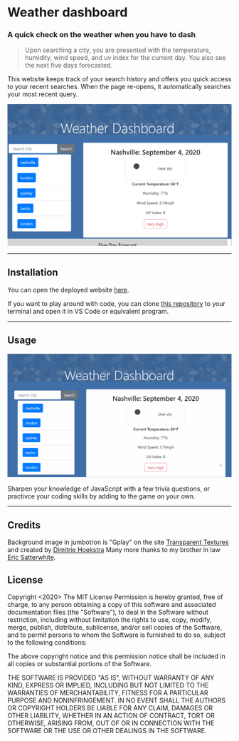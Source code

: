 # Weather dashboard
### A quick check on the weather when you have to dash

> Upon searching a city, you are presented with the temperature, humidity, wind speed, and uv index for the current day. You also see the next five days forecasted.

This website keeps track of your search history and offers you quick access to your recent searches. When the page re-opens, it automatically searches your most recent query. 

![alt text](https://github.com/haleynmyers/weather-dashboard/blob/master/assets/weatherDashboardScreenshot.png "Weather Dashboard Homepage")

*****

## Installation

You can open the deployed website [here](https://haleynmyers.github.io/weather-dashboard/).

If you want to play around with code, you can
clone [this repository](https://github.com/haleynmyers/weather-dashboard) to your terminal and open it in VS Code or equivalent program.

*****

## Usage 

![alt text](https://github.com/haleynmyers/weather-dashboard/blob/master/assets/weather-dash-demo.gif "Weather query demonstration")

Sharpen your knowledge of JavaScript with a few trivia questions, or practivce your coding skills by adding to the game on your own.
*****


## Credits

Background image in jumbotron is "Gplay" on the site [Transparent Textures](https://www.transparenttextures.com/) and created by [Dimitrie Hoekstra](https://dhesign.com/)
Many more thanks to my brother in law [Eric Satterwhite](https://github.com/erics2783).

## License 
Copyright <2020> <Haley Myers>
The MIT License
Permission is hereby granted, free of charge, to any person obtaining a copy of this software and associated documentation files (the "Software"), to deal in the Software without restriction, including without limitation the rights to use, copy, modify, merge, publish, distribute, sublicense, and/or sell copies of the Software, and to permit persons to whom the Software is furnished to do so, subject to the following conditions:

The above copyright notice and this permission notice shall be included in all copies or substantial portions of the Software.

THE SOFTWARE IS PROVIDED "AS IS", WITHOUT WARRANTY OF ANY KIND, EXPRESS OR IMPLIED, INCLUDING BUT NOT LIMITED TO THE WARRANTIES OF MERCHANTABILITY, FITNESS FOR A PARTICULAR PURPOSE AND NONINFRINGEMENT. IN NO EVENT SHALL THE AUTHORS OR COPYRIGHT HOLDERS BE LIABLE FOR ANY CLAIM, DAMAGES OR OTHER LIABILITY, WHETHER IN AN ACTION OF CONTRACT, TORT OR OTHERWISE, ARISING FROM, OUT OF OR IN CONNECTION WITH THE SOFTWARE OR THE USE OR OTHER DEALINGS IN THE SOFTWARE.
